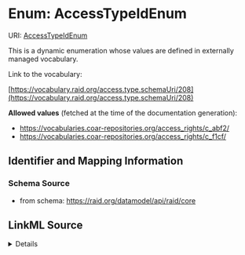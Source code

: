 # Enum: AccessTypeIdEnum 



URI: [AccessTypeIdEnum](../enums/AccessTypeIdEnum.md)


This is a dynamic enumeration whose values are defined in externally managed vocabulary. 

Link to the vocabulary:

[https://vocabulary.raid.org/access.type.schemaUri/208](https://vocabulary.raid.org/access.type.schemaUri/208)


**Allowed values** (fetched at the time of the documentation generation):

* https://vocabularies.coar-repositories.org/access_rights/c_abf2/
* https://vocabularies.coar-repositories.org/access_rights/c_f1cf/











## Identifier and Mapping Information







### Schema Source


* from schema: https://raid.org/datamodel/api/raid/core







## LinkML Source

<details>
```yaml
name: AccessTypeIdEnum
title: Controlled list of RAiD access type id values.
from_schema: https://raid.org/datamodel/api/raid/core
rank: 1000
is_a: AbstractRaidDynamicEnum
reachable_from:
  source_ontology: https://vocabs.ardc.edu.au/repository/api/sparql/raid_research-activity-identifier-raid-controlled-lists_raid-cl-v1-1
  source_nodes:
  - https://vocabulary.raid.org/access.type.schemaUri/208
  relationship_types:
  - skos:narrower
  is_direct: true
  include_self: false
  traverse_up: false

```
</details>